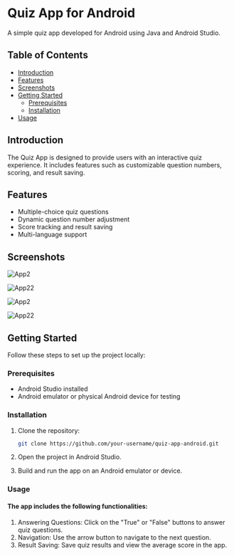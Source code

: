 # Quiz App for Android

A simple quiz app developed for Android using Java and Android Studio.

## Table of Contents

- [Introduction](#introduction)
- [Features](#features)
- [Screenshots](#screenshots)
- [Getting Started](#getting-started)
  - [Prerequisites](#prerequisites)
  - [Installation](#installation)
- [Usage](#usage)


## Introduction

The Quiz App is designed to provide users with an interactive quiz experience. It includes features such as customizable question numbers, scoring, and result saving.

## Features

- Multiple-choice quiz questions
- Dynamic question number adjustment
- Score tracking and result saving
- Multi-language support

## Screenshots
![App2](https://github.com/Alihazrati99/Quiz-app/assets/156400087/00077437-d6c3-43f7-8403-4e1efa243b58)

![App22](https://github.com/Alihazrati99/Quiz-app/assets/156400087/0252e3e5-506b-4957-97a6-e06e4ddb81ec)

![App2](https://github.com/Alihazrati99/Quiz-app/blob/main/assets/156400087/e1a487e5-c2aa-47a2-83d0-91ef26d7f274.jpg)

![App22](https://github.com/Alihazrati99/Quiz-app/blob/main/assets/156400087/fd43e181-0be7-4644-9e39-79b22ce2a9a0.jpg)








## Getting Started

Follow these steps to set up the project locally:

### Prerequisites

- Android Studio installed
- Android emulator or physical Android device for testing

### Installation

1. Clone the repository:

   ```bash
   git clone https://github.com/your-username/quiz-app-android.git

1. Open the project in Android Studio.

2. Build and run the app on an Android emulator or device.

### Usage

#### The app includes the following functionalities:
1. Answering Questions: Click on the "True" or "False" buttons to answer quiz questions.
2. Navigation: Use the arrow button to navigate to the next question.
3. Result Saving: Save quiz results and view the average score in the app.
